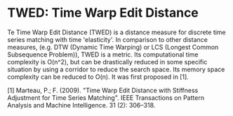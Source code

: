 # TWED: Time Warp Edit Distance

Te Time Warp Edit Distance (TWED) is a distance measure for discrete time series matching with time 'elasticity'. In comparison to other distance measures, (e.g. DTW (Dynamic Time Warping) or LCS (Longest Common Subsequence Problem)), TWED is a metric. Its computational time complexity is O(n^2), but can be drastically reduced in some specific situation by using a corridor to reduce the search space. Its memory space complexity can be reduced to O(n). It was first proposed in [1].

[1] Marteau, P.; F. (2009). "Time Warp Edit Distance with Stiffness Adjustment for Time Series Matching". IEEE Transactions on Pattern Analysis and Machine Intelligence. 31 (2): 306–318.
